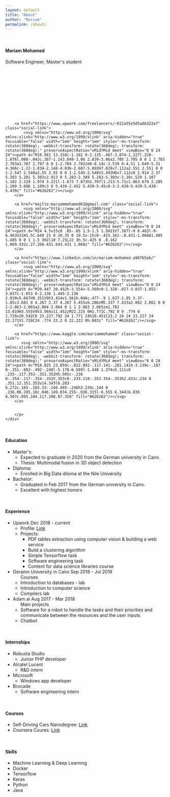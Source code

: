 ```yaml
---
layout: default
title: "About"
author: "Mariam"
permalink: /about/
---
```


<!-- A friend of mine writes short stories. One sunny day, I asked if he wanted a website to showcase his works and he agreed. I decided to use GitHub Pages to host his site. That way he wouldn't have to buy a domain and a server.

While doing some research up on GitHub Pages, I accidentally chanced upon this _simple, blog-aware, static site generator_ called [Jekyll](https://jekyllrb.com/) which works really well with GitHub Pages. I figured it would do just fine for my friend and I set about searching for a pretty theme. I wanted a theme with a _book-ish_ vibe. Unfortunately, most of the themes were too modern. Eventually, I caved and begun working on my own theme. With the help of [Poole](https://github.com/poole/poole), the Jekyll Butler, I was able to build **Tale**.

## Contribute
Feel free to create an issue or make a pull request on [GitHub](https://github.com/chesterhow/tale).

Thanks for reading!
 -->

<link href="https://fonts.googleapis.com/css?family=Prompt&display=swap" rel="stylesheet">
<link rel="stylesheet" href="{{'/assets/css/style_resume.css'}}" />
<link rel="stylesheet" href="{{'/assets/css/style_font.css'}}" />

<div class="card">
  <!-- <img src="/assets/images/myimg.png" alt="Avatar" style="width:10%; border-radius: 50%;"> -->
  <br>
  <div class="container">
    <h4><b>Mariam Mohamed</b></h4>
    <p>Software Engineer, Master's student</p>
    <div style="margin-top=-10px;">
        <p>
        <a href="https://github.com/MariamMohamedFawzy" class="social-link">
            <svg class="svg-icon"><use xlink:href="/assets/minima-social-icons.svg#github"></use></svg> 
        </a> 
        

        <a href="https://www.upwork.com/freelancers/~012a55e5d5a8b322e7" class="social-link">
            <svg xmlns="http://www.w3.org/2000/svg" xmlns:xlink="http://www.w3.org/1999/xlink" aria-hidden="true" focusable="false" width="1em" height="1em" style="-ms-transform: rotate(360deg); -webkit-transform: rotate(360deg); transform: rotate(360deg);" preserveAspectRatio="xMidYMid meet" viewBox="0 0 24 24"><path d="M18.561 13.158c-1.102 0-2.135-.467-3.074-1.227l.228-1.076l.008-.042c.207-1.143.849-3.06 2.839-3.06a2.705 2.705 0 0 1 2.703 2.703a2.707 2.707 0 0 1-2.704 2.702zm0-8.14c-2.539 0-4.51 1.649-5.31 4.366c-1.22-1.834-2.148-4.036-2.687-5.892H7.828v7.112a2.551 2.551 0 0 1-2.547 2.548a2.55 2.55 0 0 1-2.545-2.548V3.492H0v7.112c0 2.914 2.37 5.303 5.281 5.303c2.913 0 5.283-2.389 5.283-5.303v-1.19c.529 1.107 1.182 2.229 1.974 3.221l-1.673 7.873h2.797l1.213-5.71c1.063.679 2.285 1.109 3.686 1.109c3 0 5.439-2.452 5.439-5.45c0-3-2.439-5.439-5.439-5.439z" fill="#626262"/></svg>
        </a>

        <a href="mailto:maryammohamed61@gmail.com" class="social-link">
            <svg xmlns="http://www.w3.org/2000/svg" xmlns:xlink="http://www.w3.org/1999/xlink" aria-hidden="true" focusable="false" width="1em" height="1em" style="-ms-transform: rotate(360deg); -webkit-transform: rotate(360deg); transform: rotate(360deg);" preserveAspectRatio="xMidYMid meet" viewBox="0 0 24 24"><path d="M24 4.5v15c0 .85-.65 1.5-1.5 1.5H21V7.387l-9 6.463l-9-6.463V21H1.5C.649 21 0 20.35 0 19.5v-15c0-.425.162-.8.431-1.068A1.485 1.485 0 0 1 1.5 3H2l10 7.25L22 3h.5c.425 0 .8.162 1.069.432c.27.268.431.643.431 1.068z" fill="#626262"/></svg>
        </a>

        <a href="https://www.linkedin.com/in/mariam-mohamed-a967b5ab/" class="social-link">
            <svg xmlns="http://www.w3.org/2000/svg" xmlns:xlink="http://www.w3.org/1999/xlink" aria-hidden="true" focusable="false" width="1em" height="1em" style="-ms-transform: rotate(360deg); -webkit-transform: rotate(360deg); transform: rotate(360deg);" preserveAspectRatio="xMidYMid meet" viewBox="0 0 24 24"><path d="M20.447 20.452h-3.554v-5.569c0-1.328-.027-3.037-1.852-3.037c-1.853 0-2.136 1.445-2.136 2.939v5.667H9.351V9h3.414v1.561h.046c.477-.9 1.637-1.85 3.37-1.85c3.601 0 4.267 2.37 4.267 5.455v6.286zM5.337 7.433a2.062 2.062 0 0 1-2.063-2.065a2.064 2.064 0 1 1 2.063 2.065zm1.782 13.019H3.555V9h3.564v11.452zM22.225 0H1.771C.792 0 0 .774 0 1.729v20.542C0 23.227.792 24 1.771 24h20.451C23.2 24 24 23.227 24 22.271V1.729C24 .774 23.2 0 22.222 0h.003z" fill="#626262"/></svg>
        </a>

        <a href="https://www.kaggle.com/mariammohamed" class="social-link">
           <svg xmlns="http://www.w3.org/2000/svg" xmlns:xlink="http://www.w3.org/1999/xlink" aria-hidden="true" focusable="false" width="1em" height="1em" style="-ms-transform: rotate(360deg); -webkit-transform: rotate(360deg); transform: rotate(360deg);" preserveAspectRatio="xMidYMid meet" viewBox="0 0 24 24"><path d="M18.825 23.859c-.022.092-.117.141-.281.141h-3.139c-.187 0-.351-.082-.492-.248l-5.178-6.589l-1.448 1.374v5.111c0 .235-.117.352-.351.352H5.505c-.236 0-.354-.117-.354-.352V.353c0-.233.118-.353.354-.353h2.431c.234 0 .351.12.351.353v14.343l6.203-6.272c.165-.165.33-.246.495-.246h3.239c.144 0 .236.06.285.18c.046.149.034.255-.036.315l-6.555 6.344l6.836 8.507c.095.104.117.208.07.358" fill="#626262"/></svg>
        </a>


        </p>
    </div>
  </div>
</div>

<div class="card">
  <br>
  <div class="container">
    <h4><b>Education</b></h4>
    <ul>
        <li>Master's:
            <ul>
                <li>Expected to graduate in 2020 from the German university in Cairo.</li>
                <li>Thesis: Multimodal fusion in 3D object detection</li>
            </ul>
        </li>
        <li>Diploma:
            <ul>
                <li>Enrolled in Big Data diloma at the Nile University</li>
            </ul>
        </li>
        <li>Bachelor:
            <ul>
                <li>Graduated in Feb 2017 from the German university in Cairo.</li>
                <li>Excellent with highest honors</li>
            </ul>
        </li>
    </ul>
  </div>
</div>

<div class="card">
  <br>
  <div class="container">
    <h4><b>Experience</b></h4>
    <ul>
        <li>
            Upwork Dec 2018 - current
            <ul>
                <li>Profile: <a href="https://www.upwork.com/freelancers/~012a55e5d5a8b322e7">Link</a></li>
                <li>
                    Projects:
                    <ul>
                        <li>PDF tables extraction using computer vision & building a web service</li>
                        <li>Build a clustering algorithm</li>
                        <li>Simple Tensorflow task</li>
                        <li>Software engineering task</li>
                        <li>Content for data science libraries course</li> 
                    </ul>
                </li>
            </ul>
        </li>
        <li>
            Geramn University in Cairo Sep 2018 - Jul 2019
            <ul>
                Courses
                <li>Introduction to databases - lab</li>
                <li>Introduction to computer science</li>
                <li>Compilers lab</li>
            </ul>
        </li>
        <li>Adam.ai Aug 2017 - Mar 2018
            <ul>
                Main projects
                <li>Software for a robot to handle the tasks and their priorities and communicate between the resources and the user inputs</li>
                <li>Chatbot</li>
            </ul>
        </li>
    </ul>
  </div>
</div>


<div class="card">
  <br>
  <div class="container">
    <h4><b>Internships</b></h4>
    <ul>
        <li>Robusta Studio
            <ul>
                <li>Junior PHP developer</li>
            </ul>
        </li>
        <li>Alcatel Lucent
            <ul>
                <li>R&D intern</li>
            </ul>
        </li>
        <li>Microsoft
            <ul>
                <li>Windows app developer</li>
            </ul>
        </li>
        <li>Brocade
            <ul>
                <li>Software engineering intern</li>
            </ul>
        </li>
    </ul>
  </div>
</div>

<div class="card">
  <br>
  <div class="container">
    <h4><b>Courses</b></h4>
    <ul>
        <li>Self-Driving Cars Nanodegree:
            <a href="https://graduation.udacity.com/confirm/KJACGKMN">Link</a>
        </li>
        <li>Coursera Coures: 
            <a href="https://www.coursera.org/user/1f6e811ebbaa72a9c55176d324e91dcc">Link</a>
        </li>
    </ul>
  </div>
</div>


<div class="card">
  <br>
  <div class="container">
    <h4><b>Skills</b></h4>
    <ul>
        <li>Machine Learning & Deep Learning</li>
        <li>Docker</li>
        <li>Tensorflow</li>
        <li>Keras</li>
        <li>Python</li>
        <li>Java</li>
    </ul>
  </div>
</div>